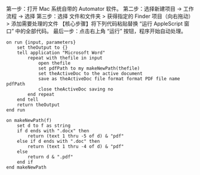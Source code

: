 第一步：打开 Mac 系统自带的 Automator 软件。
第二步：选择新建项目 -> 工作流程 -> 选择
第三步：选择 文件和文件夹 > 获得指定的 Finder 项目（向右拖动）> 添加需要处理的文件
【核心步骤】将下列代码粘贴替换 “运行 AppleScript 窗口” 中的全部代码。
最后一步：点击右上角 “运行” 按钮，程序开始自动处理。

```applescript
on run {input, parameters}	
    set theOutput to {}	
    tell application "Microsoft Word"
        repeat with thefile in input
            open thefile	
            set pdfPath to my makeNewPath(thefile)
            set theActiveDoc to the active document
            save as theActiveDoc file format format PDF file name pdfPath
            close theActiveDoc saving no
        end repeat	
    end tell	
    return theOutput
end run

on makeNewPath(f)	
    set d to f as string	
    if d ends with ".docx" then
        return (text 1 thru -5 of d) & "pdf"
    else if d ends with ".doc" then
        return (text 1 thru -4 of d) & "pdf"
    else		
        return d & ".pdf"	
    end if
end makeNewPath
```


